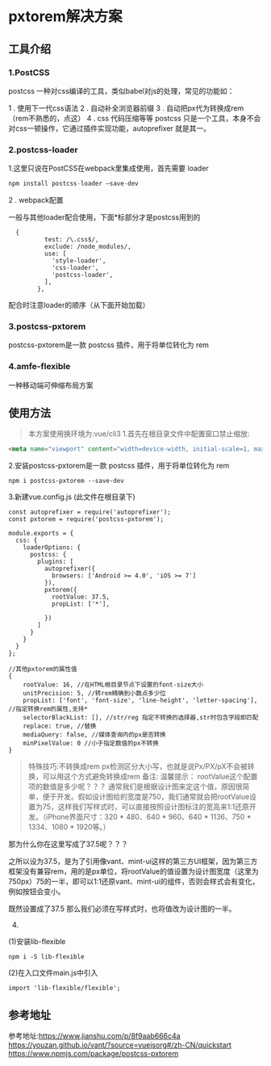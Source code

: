# pxtorem解决方案

## 工具介绍
### 1.PostCSS
postcss 一种对css编译的工具，类似babel对js的处理，常见的功能如：

1 . 使用下一代css语法
2 . 自动补全浏览器前缀
3 . 自动把px代为转换成rem（rem不熟悉的，点这）
4 . css 代码压缩等等
postcss 只是一个工具，本身不会对css一顿操作，它通过插件实现功能，autoprefixer 就是其一。


### 2.postcss-loader
1.这里只说在PostCSS在webpack里集成使用，首先需要 loader
```` javascript
npm install postcss-loader –save-dev
````
2 . webpack配置

一般与其他loader配合使用，下面*标部分才是postcss用到的
```
  {
          test: /\.css$/,
          exclude: /node_modules/,
          use: [
            'style-loader',
            'css-loader',
            'postcss-loader',
          ],
        },
```
配合时注意loader的顺序（从下面开始加载）


### 3.postcss-pxtorem
postcss-pxtorem是一款 postcss 插件，用于将单位转化为 rem
### 4.amfe-flexible
一种移动端可伸缩布局方案
## 使用方法
>本方案使用换环境为:vue/cli3
1.首先在根目录文件中配置窗口禁止缩放:
``` html
<meta name="viewport" content="width=device-width, initial-scale=1, maximum-scale=1, minimum-scale=1, user-scalable=no">
```
2.安装postcss-pxtorem是一款 postcss 插件，用于将单位转化为 rem
```
npm i postcss-pxtorem --save-dev
```
3.新建vue.config.js (此文件在根目录下)
````
const autoprefixer = require('autoprefixer');
const pxtorem = require('postcss-pxtorem');

module.exports = {
  css: {
    loaderOptions: {
      postcss: {
        plugins: [
          autoprefixer({
            browsers: ['Android >= 4.0', 'iOS >= 7']
          }),
          pxtorem({
            rootValue: 37.5,
            propList: ['*'],

          })
        ]
      }
    }
  }
};
````
````
//其他pxtorem的属性值
{
    rootValue: 16, //在HTML根目录节点下设置的font-size大小
    unitPrecision: 5, //转rem精确到小数点多少位
    propList: ['font', 'font-size', 'line-height', 'letter-spacing'], //指定转换rem的属性,支持*
    selectorBlackList: [], //str/reg 指定不转换的选择器,str时包含字段即匹配
    replace: true, //替换
    mediaQuery: false, //媒体查询内的px是否转换
    minPixelValue: 0 //小于指定数值的px不转换
}
````
>特殊技巧:不转换成rem
px检测区分大小写，也就是说Px/PX/pX不会被转换，可以用这个方式避免转换成rem
备注:
温馨提示： rootValue这个配置项的数值是多少呢？？？ 通常我们是根据设计图来定这个值，原因很简单，便于开发。假如设计图给的宽度是750，我们通常就会把rootValue设置为75，这样我们写样式时，可以直接按照设计图标注的宽高来1:1还原开发。（iPhone界面尺寸：320 * 480、640 * 960、640 * 1136、750 * 1334、1080 * 1920等。）

那为什么你在这里写成了37.5呢？？？

之所以设为37.5，是为了引用像vant、mint-ui这样的第三方UI框架，因为第三方框架没有兼容rem，用的是px单位，将rootValue的值设置为设计图宽度（这里为750px）75的一半，即可以1:1还原vant、mint-ui的组件，否则会样式会有变化，例如按钮会变小。

既然设置成了37.5 那么我们必须在写样式时，也将值改为设计图的一半。

4.
(1)安装lib-flexible
```
npm i -S lib-flexible
```
(2)在入口文件main.js中引入
```
import 'lib-flexible/flexible';
```

## 参考地址
参考地址:https://www.jianshu.com/p/8f9aab666c4a
https://youzan.github.io/vant/?source=vuejsorg#/zh-CN/quickstart
https://www.npmjs.com/package/postcss-pxtorem
